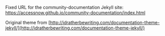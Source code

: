 
Fixed URL for the community-documentation Jekyll site:
https://accessnow.github.io/community-documentation/index.html

Original theme from [http://idratherbewriting.com/documentation-theme-jekyll/](http://idratherbewriting.com/documentation-theme-jekyll/)